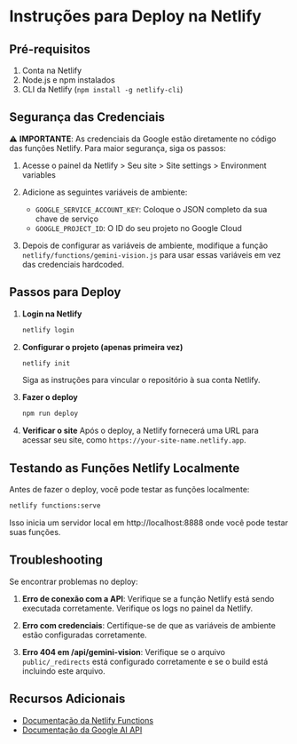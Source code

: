 # Instruções para Deploy na Netlify

## Pré-requisitos
1. Conta na Netlify
2. Node.js e npm instalados
3. CLI da Netlify (`npm install -g netlify-cli`)

## Segurança das Credenciais
⚠️ **IMPORTANTE**: As credenciais da Google estão diretamente no código das funções Netlify. Para maior segurança, siga os passos:

1. Acesse o painel da Netlify > Seu site > Site settings > Environment variables
2. Adicione as seguintes variáveis de ambiente:
   - `GOOGLE_SERVICE_ACCOUNT_KEY`: Coloque o JSON completo da sua chave de serviço
   - `GOOGLE_PROJECT_ID`: O ID do seu projeto no Google Cloud

3. Depois de configurar as variáveis de ambiente, modifique a função `netlify/functions/gemini-vision.js` para usar essas variáveis em vez das credenciais hardcoded.

## Passos para Deploy

1. **Login na Netlify**
   ```bash
   netlify login
   ```

2. **Configurar o projeto (apenas primeira vez)**
   ```bash
   netlify init
   ```
   Siga as instruções para vincular o repositório à sua conta Netlify.

3. **Fazer o deploy**
   ```bash
   npm run deploy
   ```

4. **Verificar o site**
   Após o deploy, a Netlify fornecerá uma URL para acessar seu site, como `https://your-site-name.netlify.app`.

## Testando as Funções Netlify Localmente

Antes de fazer o deploy, você pode testar as funções localmente:

```bash
netlify functions:serve
```

Isso inicia um servidor local em http://localhost:8888 onde você pode testar suas funções.

## Troubleshooting

Se encontrar problemas no deploy:

1. **Erro de conexão com a API**: Verifique se a função Netlify está sendo executada corretamente. Verifique os logs no painel da Netlify.

2. **Erro com credenciais**: Certifique-se de que as variáveis de ambiente estão configuradas corretamente.

3. **Erro 404 em /api/gemini-vision**: Verifique se o arquivo `public/_redirects` está configurado corretamente e se o build está incluindo este arquivo.

## Recursos Adicionais

- [Documentação da Netlify Functions](https://docs.netlify.com/functions/overview/)
- [Documentação da Google AI API](https://ai.google.dev/docs) 